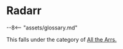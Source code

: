 # Radarr

 --8<-- "assets/glossary.md"

This falls under the category of [All the Arrs.](../all-the-arrs)  
